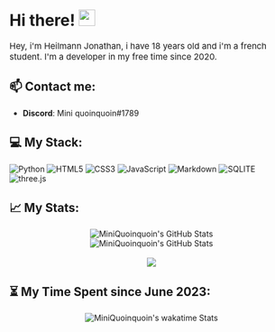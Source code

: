 #  Hi there! <img src="https://media.giphy.com/media/hvRJCLFzcasrR4ia7z/giphy.gif" width="29px" height="29px">

<p style="font-size:15px"> Hey, i'm Heilmann Jonathan, i have 18 years old and i'm a french student. I'm a developer in my free time since 2020.</p>

## 📫 Contact me:

- **Discord**: Mini quoinquoin#1789

## 💻 My Stack:

![Python](https://img.shields.io/badge/Python-FFFF00?style=for-the-badge&logo=Python&color=BB0)
![HTML5](https://img.shields.io/badge/html5-%23E34F26.svg?style=for-the-badge&logo=html5&logoColor=white)
![CSS3](https://img.shields.io/badge/css3-%231572B6.svg?style=for-the-badge&logo=css3&logoColor=white) 
![JavaScript](https://img.shields.io/badge/javascript-%23323330.svg?style=for-the-badge&logo=javascript&logoColor=%23F7DF1E) 
![Markdown](https://img.shields.io/badge/markdown-%23000000.svg?style=for-the-badge&logo=markdown&logoColor=white)
![SQLITE](https://img.shields.io/badge/SQLite-07405E?style=for-the-badge&logo=sqlite&logoColor=white)
![three.js](https://img.shields.io/badge/Three.js-000000?style=for-the-badge&logo=three.js&logoColor=white)

## 📈 My Stats:
<div align="center">
    <div align="center">
        <img src="https://github-readme-stats.vercel.app/api?username=Miniquoinquoin&custom_title=Miniquoinquoin&show_icons=true&&bg_color=0d1117&title_color=ffffff&text_color=ffffff&icon_color=00ff99&hide_border=true" alt="MiniQuoinquoin's GitHub Stats">
        <br/>
        <img src="https://github-readme-stats.vercel.app/api/top-langs/?username=Miniquoinquoin&layout=compact&count_private=true&langs_count=8&card_width=468&bg_color=0d1117&title_color=ffffff&text_color=ffffff&icon_color=00ff99&hide_border=true" alt="MiniQuoinquoin's GitHub Stats" />
    </div>
    <br />
    <img src="https://visitcount.itsvg.in/api?id=Miniquoinquoin&label=Profile%20Views&color=1&icon=5&pretty=true" />
</div>

## ⏳ My Time Spent since June 2023:
<div align="center">
    <img src="https://github-readme-stats.vercel.app/api/wakatime?username=Miniquoinquoin\&layout=compact" alt="MiniQuoinquoin's wakatime Stats" />
</div>